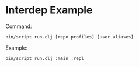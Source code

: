 # Interdep Example

Command: 
```
bin/script run.clj [repo profiles] [user aliases]
```

Example: 

```
bin/script run.clj :main :repl
```


